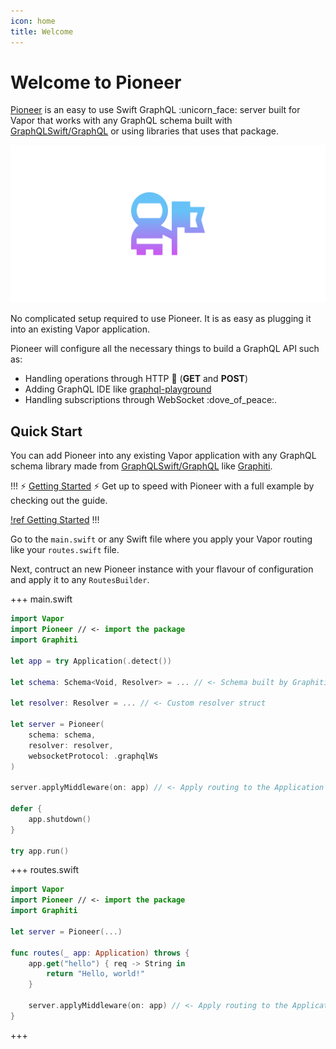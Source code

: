 ```yaml
---
icon: home
title: Welcome
---
```


# Welcome to Pioneer

[Pioneer](https://github.com/d-exclaimation/pioneer) is an easy to use Swift GraphQL :unicorn_face: server built for Vapor that works with any GraphQL schema built with [GraphQLSwift/GraphQL](https://github.com/GraphQLSwift/GraphQL) or using libraries that uses that package.

![Pioneer](pioneer-banner.png)

No complicated setup required to use Pioneer. It is as easy as plugging it into an existing Vapor application.

Pioneer will configure all the necessary things to build a GraphQL API such as:

- Handling operations through HTTP :incoming_envelope: (**GET** and **POST**)
- Adding GraphQL IDE like [graphql-playground](https://github.com/graphql/graphql-playground)
- Handling subscriptions through WebSocket :dove_of_peace:.

## Quick Start

You can add Pioneer into any existing Vapor application with any GraphQL schema library made from [GraphQLSwift/GraphQL](https://github.com/GraphQLSwift/GraphQL) like [Graphiti](https://github.com/GraphQLSwift/Graphiti).

!!! :zap: [Getting Started](./guides/getting-started/setup.md) :zap:
Get up to speed with Pioneer with a full example by checking out the guide.

[!ref Getting Started](./guides/getting-started/setup.md)
!!!

Go to the `main.swift` or any Swift file where you apply your Vapor routing like your `routes.swift` file.

Next, contruct an new Pioneer instance with your flavour of configuration and apply it to any `RoutesBuilder`.

+++ main.swift

```swift
import Vapor
import Pioneer // <- import the package
import Graphiti

let app = try Application(.detect())

let schema: Schema<Void, Resolver> = ... // <- Schema built by Graphiti

let resolver: Resolver = ... // <- Custom resolver struct

let server = Pioneer(
    schema: schema,
    resolver: resolver,
    websocketProtocol: .graphqlWs
)

server.applyMiddleware(on: app) // <- Apply routing to the Application directly

defer {
    app.shutdown()
}

try app.run()
```

+++ routes.swift

```swift
import Vapor
import Pioneer // <- import the package
import Graphiti

let server = Pioneer(...)

func routes(_ app: Application) throws {
    app.get("hello") { req -> String in
        return "Hello, world!"
    }

    server.applyMiddleware(on: app) // <- Apply routing to the Application directly
}

```

+++
